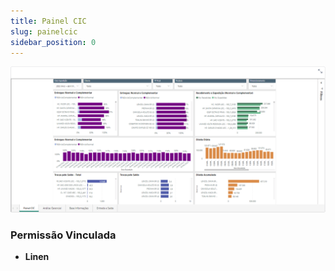 ```yaml
---
title: Painel CIC
slug: painelcic
sidebar_position: 0
---
```


![Alt text](image.png)





### Permissão Vinculada

- **Linen**